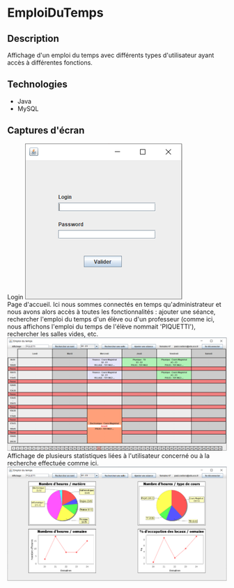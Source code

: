 # EmploiDuTemps
## Description
Affichage d'un emploi du temps avec différents types d'utilisateur ayant accès à différentes fonctions.
## Technologies
* Java
* MySQL
## Captures d'écran
Login</b>
![alt text](https://github.com/Paulcou/projets-ecole/blob/main/images/LoginEdt.PNG?raw=true "Login")<br/>
Page d'accueil. Ici nous sommes connectés en temps qu'administrateur et nous avons alors accès à toutes les fonctionnalités : ajouter une séance, rechercher 
l'emploi du temps d'un élève ou d'un professeur (comme ici, nous affichons l'emploi du temps de l'élève nommait 'PIQUETTI'), rechercher les salles vides, etc. </b>
![alt text](https://github.com/Paulcou/projets-ecole/blob/main/images/EdtEdt.PNG?raw=true "EDT")<br/>
Affichage de plusieurs statistiques liées à l'utilisateur concerné ou à la recherche effectuée comme ici.</b>
![alt text](https://github.com/Paulcou/projets-ecole/blob/main/images/StatsEDT.PNG?raw=true "Statistiques")<br/>
